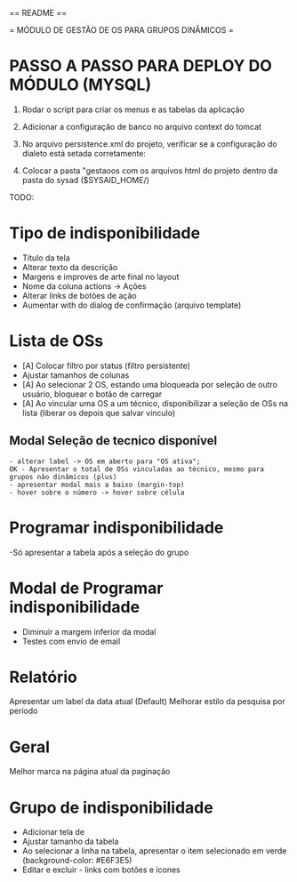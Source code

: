== README == 

= MÓDULO DE GESTÃO DE OS PARA GRUPOS DINÂMICOS = 

# PASSO A PASSO PARA DEPLOY DO MÓDULO (MYSQL)

1. Rodar o script para criar os menus e as tabelas da aplicação 

2. Adicionar a configuração de banco no arquivo context do tomcat 

  <Resource name="jdbc/sysaid" auth="Container"
    type="javax.sql.DataSource" driverClassName="com.mysql.jdbc.Driver"
    url="jdbc:mysql://localhost:3306/sysaid"
    username="root" password="rootdb" maxActive="20" maxIdle="10" maxWait="-1"/>

3. No arquivo persistence.xml do projeto, verificar se a configuração do dialeto está setada corretamente:
  <property name="hibernate.dialect" value="org.hibernate.dialect.Oracle10gDialect"/>
  <property name="hibernate.default_schema" value="SYSAIDHOM"/>

4. Colocar a pasta "gestaoos com os arquivos html do projeto dentro da pasta do sysad ($SYSAID_HOME/)


TODO:

# Tipo de indisponibilidade
  - Título da tela
  - Alterar texto da descrição
  - Margens e improves de arte final no layout
  - Nome da coluna actions -> Ações
  - Alterar links de botões de ação
  - Aumentar with do dialog de confirmação (arquivo template)

# Lista de OSs
  - [A] Colocar filtro por status (filtro persistente)
  - Ajustar tamanhos de colunas
  - [A] Ao selecionar 2 OS, estando uma bloqueada por seleção de outro usuário, bloquear o botão de carregar
  - [A] Ao vincular uma OS a um técnico, disponibilizar a seleção de OSs na lista (liberar os depois que salvar vinculo)

  ## Modal Seleção de tecnico disponível
    - alterar label -> OS em aberto para "OS ativa";
    OK - Apresentar o total de OSs vinculadas ao técnico, mesmo para grupos não dinâmicos (plus)
    - apresentar modal mais a baixo (margin-top)
    - hover sobre o número -> hover sobre célula

# Programar indisponibilidade
-Só apresentar a tabela após a seleção do grupo

# Modal de Programar indisponibilidade
- Diminuir a margem inferior da modal
- Testes com envio de email

# Relatório
Apresentar um label da data atual (Default)
Melhorar estilo da pesquisa por período

# Geral
Melhor marca na página atual da paginação

# Grupo de indisponibilidade
  - Adicionar tela de   
  - Ajustar tamanho da tabela
  - Ao selecionar a linha na tabela, apresentar o item selecionado em verde (background-color: #E6F3E5)
  - Editar e excluir - links com botões e ícones



